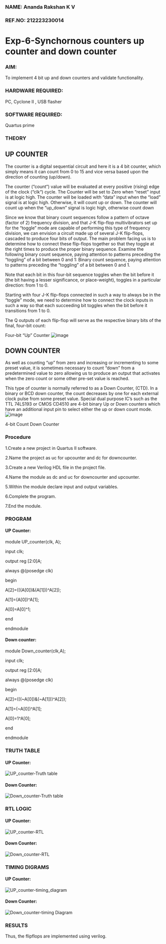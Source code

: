 ### NAME: Ananda Rakshan K V
### REF.NO: 212223230014
# Exp-6-Synchornous counters  up counter and down counter 
### AIM:
To implement 4 bit up and down counters and validate  functionality.
### HARDWARE REQUIRED:
PC, Cyclone II , USB flasher
### SOFTWARE REQUIRED:   
Quartus prime
### THEORY 
## UP COUNTER 
The counter is a digital sequential circuit and here it is a 4 bit counter, which simply means it can count from 0 to 15 and vice versa based upon the direction of counting (up/down). 

The counter (“count“) value will be evaluated at every positive (rising) edge of the clock (“clk“) cycle.
The Counter will be set to Zero when “reset” input is at logic high.
The counter will be loaded with “data” input when the “load” signal is at logic high. Otherwise, it will count up or down.
The counter will count up when the “up_down” signal is logic high, otherwise count down

Since we know that binary count sequences follow a pattern of octave (factor of 2) frequency division, and that J-K flip-flop multivibrators set up for the “toggle” mode are capable of performing this type of frequency division, we can envision a circuit made up of several J-K flip-flops, cascaded to produce four bits of output.
The main problem facing us is to determine how to connect these flip-flops together so that they toggle at the right times to produce the proper binary sequence.
Examine the following binary count sequence, paying attention to patterns preceding the “toggling” of a bit between 0 and 1:
Binary count sequence, paying attention to patterns preceding the “toggling” of a bit between 0 and 1.

Note that each bit in this four-bit sequence toggles when the bit before it (the bit having a lesser significance, or place-weight), toggles in a particular direction: from 1 to 0.



 
 

Starting with four J-K flip-flops connected in such a way to always be in the “toggle” mode, we need to determine how to connect the clock inputs in such a way so that each succeeding bit toggles when the bit before it transitions from 1 to 0.

The Q outputs of each flip-flop will serve as the respective binary bits of the final, four-bit count:

  
 

Four-bit “Up” Counter
![image](https://user-images.githubusercontent.com/36288975/169644758-b2f4339d-9532-40c5-af40-8f4f8c942e2c.png)



## DOWN COUNTER 

As well as counting “up” from zero and increasing or incrementing to some preset value, it is sometimes necessary to count “down” from a predetermined value to zero allowing us to produce an output that activates when the zero count or some other pre-set value is reached.

This type of counter is normally referred to as a Down Counter, (CTD). In a binary or BCD down counter, the count decreases by one for each external clock pulse from some preset value. Special dual purpose IC’s such as the TTL 74LS193 or CMOS CD4510 are 4-bit binary Up or Down counters which have an additional input pin to select either the up or down count mode.
![image](https://user-images.githubusercontent.com/36288975/169644844-1a14e123-7228-4ed8-81a9-eb937dff4ac8.png)


4-bit Count Down Counter
### Procedure

1.Create a new project in Quartus II software.

2.Name the project as uc for upcounter and dc for downcounter.

3.Create a new Verilog HDL file in the project file.

4.Name the module as dc and uc for downcounter and upcounter.

5.Within the module declare input and output variables.

6.Complete the program.

7.End the module.

### PROGRAM 
#### UP Counter:

module UP_counter(clk, A);

input clk;

output reg [2:0]A;

always @(posedge clk)

begin

A[2]=(((A[0])&(A[1]))^A[2]);
 
A[1]=(A[0])^A[1];
 
A[0]=A[0]^1;
 
end

endmodule

#### Down counter:

module Down_counter(clk,A);

input clk;

output reg [2:0]A;

always @(posedge clk)

begin

A[2]=(((~A[0])&(~A[1]))^A[2]);

A[1]=(~A[0])^A[1];

A[0]=1^A[0];

end

endmodule

### TRUTH TABLE 
#### UP Counter:
![UP_counter-Truth table](https://github.com/anandarakshan/Exp-7-Synchornous-counters-/assets/139217934/41788a56-5400-4f58-bdc7-cfdeb97b1924)

#### Down Counter:
![Down_counter-Truth table](https://github.com/anandarakshan/Exp-7-Synchornous-counters-/assets/139217934/d42ac6a6-70ff-490f-8295-2430a6b52232)

### RTL LOGIC
#### UP Counter:
![UP_counter-RTL](https://github.com/anandarakshan/Exp-7-Synchornous-counters-/assets/139217934/49cf5858-4e14-4fac-8648-ff8d9e9c3225)

#### Down Counter:
![Down_counter-RTL](https://github.com/anandarakshan/Exp-7-Synchornous-counters-/assets/139217934/4e65060f-7265-40c0-8d9e-4c2caf9191cc)

### TIMING DIGRAMS
#### UP Counter:
![UP_counter-timing_diagram](https://github.com/anandarakshan/Exp-7-Synchornous-counters-/assets/139217934/bdf28c98-2cb7-4a31-96a1-e224d1362c66)

#### Down Counter:
![Down_counter-timing Diagram](https://github.com/anandarakshan/Exp-7-Synchornous-counters-/assets/139217934/92020ea1-7248-42e0-848d-a080a8f0173c)

### RESULTS 
Thus, the flipflops are implemented using verilog.
